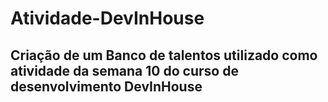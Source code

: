 # Atividade-DevInHouse

## Criação de um Banco de talentos utilizado como atividade da semana 10 do curso de desenvolvimento DevInHouse
